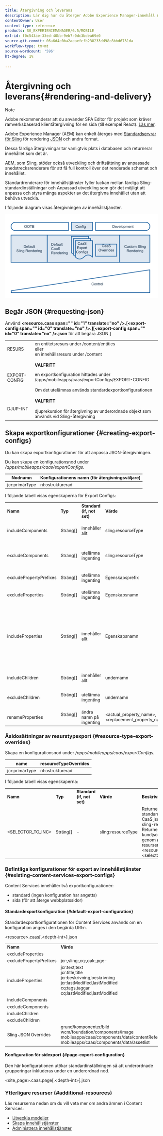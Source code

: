 ```yaml
---
title: Återgivning och leverans
description: Lär dig hur du återger Adobe Experience Manager-innehåll med Sling Default Servlets som återger JSON och andra format.
contentOwner: User
content-type: reference
products: SG_EXPERIENCEMANAGER/6.5/MOBILE
exl-id: f0c543ae-33ed-40bb-9eb7-0dc3bdea69e0
source-git-commit: 06a6d4e0ba2aeaefcfb238233dd98e8bbd6731da
workflow-type: tm+mt
source-wordcount: '596'
ht-degree: 1%

---
```


# Återgivning och leverans{#rendering-and-delivery}

>[!NOTE]
>
>Adobe rekommenderar att du använder SPA Editor för projekt som kräver ramverksbaserad klientåtergivning för en sida (till exempel React). [Läs mer](/help/sites-developing/spa-overview.md).

Adobe Experience Manager (AEM) kan enkelt återges med [Standardservrar för Sling](https://sling.apache.org/documentation/bundles/rendering-content-default-get-servlets.html) för rendering [JSON](https://sling.apache.org/documentation/bundles/rendering-content-default-get-servlets.html#default-json-rendering) och andra format.

Dessa färdiga återgivningar tar vanligtvis plats i databasen och returnerar innehållet som det är.

AEM, som Sling, stöder också utveckling och driftsättning av anpassade snedstrecksrenderare för att få full kontroll över det renderade schemat och innehållet.

Standardrenderare för innehållstjänster fyller luckan mellan färdiga Sling-standardinställningar och Anpassad utveckling som gör det möjligt att anpassa och styra många aspekter av det återgivna innehållet utan att behöva utveckla.

I följande diagram visas återgivningen av innehållstjänster.

![chlimage_1-15](assets/chlimage_1-15.png)

## Begär JSON {#requesting-json}

Använd **&lt;resource.caas span=&quot;&quot; id=&quot;1&quot; translate=&quot;no&quot; />.[&lt;export-config span=&quot;&quot; id=&quot;0&quot; translate=&quot;no&quot; />.][&lt;export-config span=&quot;&quot; id=&quot;0&quot; translate=&quot;no&quot; />.json** för att begära JSON.]

<table>
 <tbody>
  <tr>
   <td>RESURS</td>
   <td>en entitetsresurs under /content/entities<br /> eller <br /> en innehållsresurs under /content</td>
  </tr>
  <tr>
   <td>EXPORT-CONFIG</td>
   <td><p><strong>VALFRITT</strong><br /> </p> <p>en exportkonfiguration hittades under /apps/mobileapps/caas/exportConfigs/EXPORT-CONFIG<br /> <br /> Om det utelämnas används standardexportkonfigurationen </p> </td>
  </tr>
  <tr>
   <td>DJUP-INT</td>
   <td><strong>VALFRITT</strong><br /> <br /> djuprekursion för återgivning av underordnade objekt som används vid Sling-återgivning</td>
  </tr>
 </tbody>
</table>

## Skapa exportkonfigurationer {#creating-export-configs}

Du kan skapa exportkonfigurationer för att anpassa JSON-återgivningen.

Du kan skapa en konfigurationsnod under */apps/mobileapps/caas/exportConfigs.*

| Nodnamn | Konfigurationens namn (för återgivningsväljare) |
|---|---|
| jcr:primärType | nt:ostrukturerad |

I följande tabell visas egenskaperna för Export Configs:

<table>
 <tbody>
  <tr>
   <td><strong>Namn</strong></td>
   <td><strong>Typ</strong></td>
   <td><strong>Standard (if, not set)</strong></td>
   <td><strong>Värde</strong></td>
   <td><strong>Beskrivning</strong></td>
  </tr>
  <tr>
   <td>includeComponents</td>
   <td>Sträng[]</td>
   <td>innehåller allt</td>
   <td>sling:resourceType</td>
   <td>exkludera information för noder med angiven sling:resourceType från JSON-export</td>
  </tr>
  <tr>
   <td>excludeComponents</td>
   <td>Sträng[]</td>
   <td>utelämna ingenting</td>
   <td>sling:resourceType</td>
   <td>ta endast med information för noder med angiven sling:resourceType från JSON-export</td>
  </tr>
  <tr>
   <td>excludePropertyPrefixes</td>
   <td>Sträng[]</td>
   <td>utelämna ingenting</td>
   <td>Egenskapsprefix</td>
   <td>exkludera egenskaper som börjar med angivna prefix från JSON-export</td>
  </tr>
  <tr>
   <td>excludeProperties</td>
   <td>Sträng[]</td>
   <td>utelämna ingenting</td>
   <td>Egenskapsnamn</td>
   <td>exkludera angivna egenskaper från JSON-export</td>
  </tr>
  <tr>
   <td>includeProperties</td>
   <td>Sträng[]</td>
   <td>innehåller allt</td>
   <td>Egenskapsnamn</td>
   <td><p>if excludePropertyPrefixes set<br /> Detta omfattar angivna egenskaper trots att prefixet matchas,</p> <p>else (exclude properties ignore) inkluderar endast dessa egenskaper</p> </td>
  </tr>
  <tr>
   <td>includeChildren</td>
   <td>Sträng[]</td>
   <td>innehåller allt</td>
   <td>undernamn</td>
   <td>exkludera angivna underordnade från JSON-export</td>
  </tr>
  <tr>
   <td>excludeChildren</td>
   <td>Sträng[]<br /> <br /> </td>
   <td>utelämna ingenting</td>
   <td>undernamn</td>
   <td>inkludera endast angivna underordnade från JSON-export, exkludera andra</td>
  </tr>
  <tr>
   <td>renameProperties</td>
   <td>Sträng[]<br /> <br /> </td>
   <td>ändra namn på ingenting</td>
   <td>&lt;actual_property_name&gt;,&lt;replacement_property_name&gt;</td>
   <td>ändra namn på egenskaper med ersättningar</td>
  </tr>
 </tbody>
</table>

### Åsidosättningar av resurstypexport {#resource-type-export-overrides}

Skapa en konfigurationsnod under */apps/mobileapps/caas/exportConfigs.*

| name | resourceTypeOverrides |
|---|---|
| jcr:primärType | nt:ostrukturerad |

I följande tabell visas egenskaperna:

<table>
 <tbody>
  <tr>
   <td><strong>Namn</strong></td>
   <td><strong>Typ</strong></td>
   <td><strong>Standard (if, not set)</strong></td>
   <td><strong>Värde</strong></td>
   <td><strong>Beskrivning</strong></td>
  </tr>
  <tr>
   <td>&lt;SELECTOR_TO_INC&gt;</td>
   <td>Sträng[] </td>
   <td>-</td>
   <td>sling:resourceType</td>
   <td>Returnera inte standardexporten av CaaS json för följande sling-resurstyper.<br /> Returnera en kundjson-export genom att återge resursen som<br /> &lt;resource&gt;.&lt;selector_to_inc&gt;.json </td>
  </tr>
 </tbody>
</table>

### Befintliga konfigurationer för export av innehållstjänster {#existing-content-services-export-configs}

Content Services innehåller två exportkonfigurationer:

* standard (ingen konfiguration har angetts)
* sida (för att återge webbplatssidor)

#### Standardexportkonfiguration {#default-export-configuration}

Standardexportkonfigurationen för Content Services används om en konfiguration anges i den begärda URI:n.

&lt;resource>.caas[.&lt;depth-int>].json

<table>
 <tbody>
  <tr>
   <td><strong>Namn</strong></td>
   <td><strong>Värde</strong></td>
  </tr>
  <tr>
   <td>excludeProperties</td>
   <td> </td>
  </tr>
  <tr>
   <td>excludePropertyPrefixes</td>
   <td>jcr:,sling:,cq:,oak:,pge-</td>
  </tr>
  <tr>
   <td>includeProperties</td>
   <td>jcr:text,text<br /> jcr:title,title<br /> jcr:beskrivning,beskrivning<br /> jcr:lastModified,lastModified<br /> cq:tags,taggar<br /> cq:lastModified,lastModified</td>
  </tr>
  <tr>
   <td>includeComponents</td>
   <td> </td>
  </tr>
  <tr>
   <td>excludeComponents</td>
   <td> </td>
  </tr>
  <tr>
   <td>includeChildren</td>
   <td> </td>
  </tr>
  <tr>
   <td>excludeChildren</td>
   <td> </td>
  </tr>
  <tr>
   <td>Sling JSON Overrides</td>
   <td>grund/komponenter/bild<br /> wcm/foundation/components/image<br /> mobileapps/caas/components/data/contentReference<br /> mobileapps/caas/components/data/assetlist</td>
  </tr>
 </tbody>
</table>

#### Konfiguration för sidexport {#page-export-configuration}

Den här konfigurationen utökar standardinställningen så att underordnade grupperingar inkluderas under en underordnad nod.

&lt;site_page>.caas.page[.&lt;depth-int>].json

### Ytterligare resurser {#additional-resources}

Läs resurserna nedan om du vill veta mer om andra ämnen i Content Services:

* [Utveckla modeller](/help/mobile/administer-mobile-apps.md)
* [Skapa innehållstjänster](/help/mobile/develop-content-as-a-service.md)
* [Administrera innehållstjänster](/help/mobile/developing-content-services.md)
